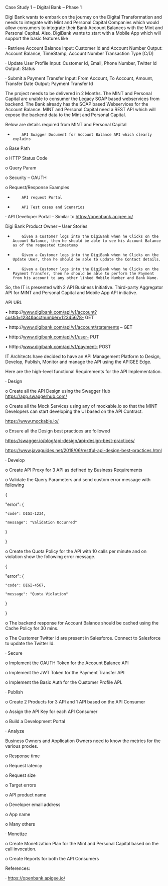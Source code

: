 Case Study 1 – Digital Bank – Phase 1

Digi Bank wants to embark on the journey on the Digital Transformation and needs to integrate with Mint and Personal Capital Companies which would allow consumers to integrate their Bank Account Balances with the Mint and Personal Capital. Also, DigiBank wants to start with a Mobile App which will support the basic features like

·       Retrieve Account Balance 
Input: Customer Id and Account Number
Output: Account Balance, TimeStamp, Account Number
Transaction Type [C/D]

·       Update User Profile
Input: Customer Id, Email, Phone Number, Twitter Id
Output: Status 

 

·       Submit a Payment Transfer
Input: From Account, To Account, Amount, Transfer Date
Output: Payment Transfer Id

The project needs to be delivered in 2 Months. The MINT and Personal Capital are unable to consumer the Legacy SOAP based webservices from backend. The Bank already has the SOAP based Webservices for the Account Balance. MINT and Personal Capital need a REST API which will expose the backend data to the Mint and Personal Capital.

Below are details required from MINT and Personal Capital

-         API Swagger Document for Account Balance API which clearly explains

o   Base Path

o   HTTP Status Code

o   Query Param

o   Security – OAUTH

o   Request/Response Examples

-         API request Portal

-         API Test cases and Scenarios

·       API Developer Portal – Similar to https://openbank.apigee.io/

 

Digi Bank Product Owner – User Stories

-         Given a Customer logs into the DigiBank when he Clicks on the Account Balance, then he should be able to see his Account Balance as of the requested timestamp

-         Given a Customer logs into the DigiBank when he Clicks on the Update User, then he should be able to update the Contact details.

-         Given a Customer logs into the DigiBank when he Clicks on the Payment Transfer, then he should be able to perform the Payment from his account to any other linked Mobile Number and Bank Name.

 

So, the IT is presented with 2 API Business Initiative.  Third-party Aggregator API for MINT and Personal Capital and Mobile App API initiative.

 

API URL

•      htttp://www.digibank.com/api/v1/account?custid=1234&acctnumber=12345678- GET

•      htttp://www.digibank.com/api/v1/account/statements – GET

•      htttp://www.digibank.com/api/v1/user- PUT

•      htttp://www.digibank.com/api/v1/payment- POST

 

 

IT Architects have decided to have an API Management Platform to Design, Develop, Publish, Monitor and manage the API using the APIGEE Edge.

 

Here are the high-level functional Requirements for the API Implementation.

·       Design

o   Create all the API Design using the Swagger Hub https://app.swaggerhub.com/

o   Create all the Mock Services using any of mockable.io so that the MINT Developers can start developing the UI based on the API Contract.

https://www.mockable.io/

o   Ensure all the Design best practices are followed

https://swagger.io/blog/api-design/api-design-best-practices/

https://www.javaguides.net/2018/06/restful-api-design-best-practices.html

·       Develop

o   Create API Proxy for 3 API as defined by Business Requirements

o   Validate the Query Parameters and send custom error message with following

{

  "error": {

    "code": DIGI-1234,

    "message": "Validation Occurred"

  }

}

 

o   Create the Quota Policy for the API with 10 calls per minute and on violation show the following error message.

{

  "error": {

    "code": DIGI-4567,

    "message": "Quota Violation"

  }

}

 

o   The backend response for Account Balance should be cached using the Cache Policy for 30 mins.

o   The Customer Twitter Id are present in Salesforce. Connect to Salesforce to update the Twitter Id.

·       Secure

o   Implement the OAUTH Token for the Account Balance API

o   Implement the JWT Token for the Payment Transfer API

o   Implement the Basic Auth for the Customer Profile API.

·       Publish

o   Create 2 Products for 3 API and 1 API based on the API Consumer

o   Assign the API Key for each API Consumer

o   Build a Development Portal

·       Analyze

Business Owners and Application Owners need to know the metrics for the various proxies.

o   Response time

o   Request latency

o   Request size

o   Target errors

o   API product name

o   Developer email address

o   App name

o   Many others

 

·       Monetize

o   Create Monetization Plan for the Mint and Personal Capital based on the call invocation.

o   Create Reports for both the API Consumers

References:

·       https://openbank.apigee.io/
